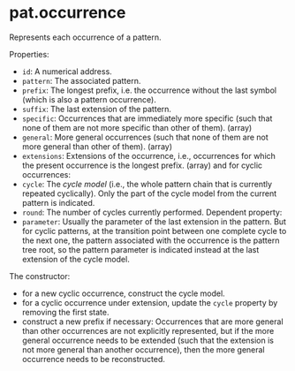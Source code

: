# pat.occurrence #

Represents each occurrence of a pattern.

Properties:
  * `id`: A numerical address.
  * `pattern`: The associated pattern.
  * `prefix`: The longest prefix, i.e. the occurrence without the last symbol (which is also a pattern occurrence).
  * `suffix`: The last extension of the pattern.
  * `specific`: Occurrences that are immediately more specific (such that none of them are not more specific than other of them).  (array)
  * `general`: More general occurrences (such that none of them are not more general than other of them). (array)
  * `extensions`: Extensions of the occurrence, i.e., occurrences for which the present occurrence is the longest prefix. (array)
and for cyclic occurrences:
  * `cycle`: The _cycle model_ (i.e., the whole pattern chain that is currently repeated cyclically). Only the part of the cycle model from the current pattern is indicated.
  * `round`: The number of cycles currently performed.
Dependent property:
  * `parameter`: Usually the parameter of the last extension in the pattern. But for cyclic patterns, at the transition point between one complete cycle to the next one, the pattern associated with the occurrence is the pattern tree root, so the pattern parameter is indicated instead at the last extension of the cycle model.

The constructor:
  * for a new cyclic occurrence, construct the cycle model.
  * for a cyclic occurrence under extension, update the `cycle` property by removing the first state.
  * construct a new prefix if necessary: Occurrences that are more general than other occurrences are not explicitly represented, but if the more general occurrence needs to be extended (such that the extension is not more general than another occurrence), then the more general occurrence needs to be reconstructed.